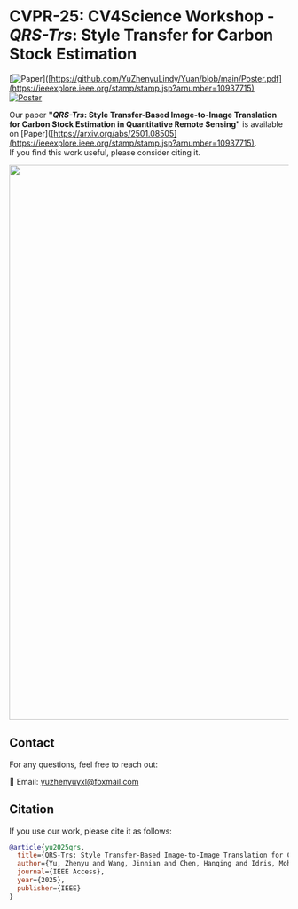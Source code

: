 # CVPR-25: CV4Science Workshop - *QRS-Trs*: Style Transfer for Carbon Stock Estimation


[![Paper](https://img.shields.io/badge/PDF-Poster-blue)]([https://github.com/YuZhenyuLindy/Yuan/blob/main/Poster.pdf](https://ieeexplore.ieee.org/stamp/stamp.jsp?arnumber=10937715) [![Poster](https://img.shields.io/badge/PDF-Slides-orange)](https://github.com/YuZhenyuLindy/QRS-Trs/blob/main/Poster.pdf) 


Our paper **"*QRS-Trs*: Style Transfer-Based Image-to-Image Translation for Carbon Stock Estimation in Quantitative Remote Sensing"** is available on [Paper]([https://arxiv.org/abs/2501.08505](https://ieeexplore.ieee.org/stamp/stamp.jsp?arnumber=10937715).  
If you find this work useful, please consider citing it.

<p align="center">
  <img src="Poster.png" width="1000"/>
</p>

## Contact
For any questions, feel free to reach out:

📧 Email: yuzhenyuyxl@foxmail.com

## Citation
If you use our work, please cite it as follows:
```bibtex
@article{yu2025qrs,
  title={QRS-Trs: Style Transfer-Based Image-to-Image Translation for Carbon Stock Estimation in Quantitative Remote Sensing},
  author={Yu, Zhenyu and Wang, Jinnian and Chen, Hanqing and Idris, Mohd Yamani Idna},
  journal={IEEE Access},
  year={2025},
  publisher={IEEE}
}

